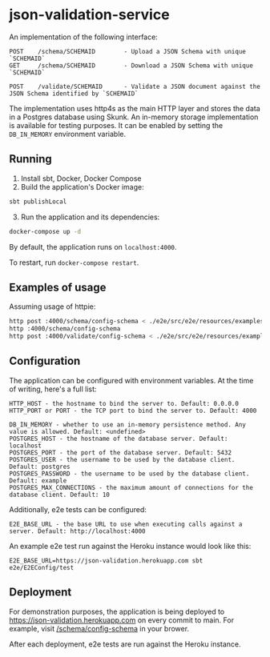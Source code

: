 # json-validation-service

An implementation of the following interface:

```
POST    /schema/SCHEMAID        - Upload a JSON Schema with unique `SCHEMAID`
GET     /schema/SCHEMAID        - Download a JSON Schema with unique `SCHEMAID`

POST    /validate/SCHEMAID      - Validate a JSON document against the JSON Schema identified by `SCHEMAID`
```

The implementation uses http4s as the main HTTP layer and stores the data in a Postgres database using Skunk.
An in-memory storage implementation is available for testing purposes. It can be enabled by setting the `DB_IN_MEMORY` environment variable.

## Running

1. Install sbt, Docker, Docker Compose
2. Build the application's Docker image:

```bash
sbt publishLocal
```

3. Run the application and its dependencies:

```bash
docker-compose up -d
```

By default, the application runs on `localhost:4000`.

To restart, run `docker-compose restart`.

## Examples of usage

Assuming usage of httpie:

```bash
http post :4000/schema/config-schema < ./e2e/src/e2e/resources/examples/config-schema.json
http :4000/schema/config-schema
http post :4000/validate/config-schema < ./e2e/src/e2e/resources/examples/config.json
```

## Configuration

The application can be configured with environment variables. At the time of writing, here's a full list:

```
HTTP_HOST - the hostname to bind the server to. Default: 0.0.0.0
HTTP_PORT or PORT - the TCP port to bind the server to. Default: 4000

DB_IN_MEMORY - whether to use an in-memory persistence method. Any value is allowed. Default: <undefined>
POSTGRES_HOST - the hostname of the database server. Default: localhost
POSTGRES_PORT - the port of the database server. Default: 5432
POSTGRES_USER - the username to be used by the database client. Default: postgres
POSTGRES_PASSWORD - the username to be used by the database client. Default: example
POSTGRES_MAX_CONNECTIONS - the maximum amount of connections for the database client. Default: 10
```

Additionally, e2e tests can be configured:

```
E2E_BASE_URL - the base URL to use when executing calls against a server. Default: http://localhost:4000
```

An example e2e test run against the Heroku instance would look like this:

```
E2E_BASE_URL=https://json-validation.herokuapp.com sbt e2e/E2EConfig/test
```

## Deployment

For demonstration purposes, the application is being deployed to https://json-validation.herokuapp.com on every commit to main.
For example, visit [/schema/config-schema](https://json-validation.herokuapp.com/schema/config-schema) in your brower.

After each deployment, e2e tests are run against the Heroku instance.

